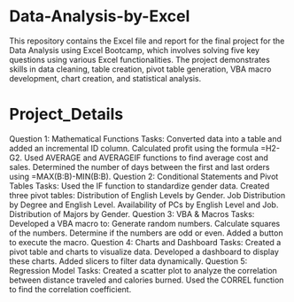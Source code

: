 # Data-Analysis-by-Excel
This repository contains the Excel file and report for the final project for the Data Analysis using Excel Bootcamp, which involves solving five key questions using various Excel functionalities. The project demonstrates skills in data cleaning, table creation, pivot table generation, VBA macro development, chart creation, and statistical analysis.

# Project_Details
Question 1: Mathematical Functions
Tasks:
Converted data into a table and added an incremental ID column.
Calculated profit using the formula =H2-G2.
Used AVERAGE and AVERAGEIF functions to find average cost and sales.
Determined the number of days between the first and last orders using =MAX(B:B)-MIN(B:B).
Question 2: Conditional Statements and Pivot Tables
Tasks:
Used the IF function to standardize gender data.
Created three pivot tables:
Distribution of English Levels by Gender.
Job Distribution by Degree and English Level.
Availability of PCs by English Level and Job.
Distribution of Majors by Gender.
Question 3: VBA & Macros
Tasks:
Developed a VBA macro to:
Generate random numbers.
Calculate squares of the numbers.
Determine if the numbers are odd or even.
Added a button to execute the macro.
Question 4: Charts and Dashboard
Tasks:
Created a pivot table and charts to visualize data.
Developed a dashboard to display these charts.
Added slicers to filter data dynamically.
Question 5: Regression Model
Tasks:
Created a scatter plot to analyze the correlation between distance traveled and calories burned.
Used the CORREL function to find the correlation coefficient.
